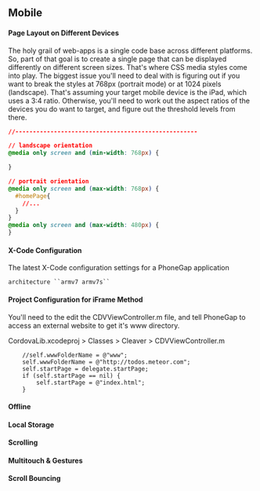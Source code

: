 ## Mobile


#### Page Layout on Different Devices

The holy grail of web-apps is a single code base across different platforms.  So, part of that goal is to create a single page that can be displayed differently on different screen sizes.  That's where CSS media styles come into play.  The biggest issue you'll need to deal with is figuring out if you want to break the styles at 768px (portrait mode) or at 1024 pixels (landscape).  That's assuming your target mobile device is the iPad, which uses a 3:4 ratio.  Otherwise, you'll need to work out the aspect ratios of the devices you do want to target, and figure out the threshold levels from there.  

````css
//----------------------------------------------------

// landscape orientation
@media only screen and (min-width: 768px) {

}

// portrait orientation
@media only screen and (max-width: 768px) {
  #homePage{
    //...
  }
}
@media only screen and (max-width: 480px) {
}

````

#### X-Code Configuration

The latest X-Code configuration settings for a PhoneGap application
````
architecture ``armv7 armv7s``  
````

#### Project Configuration for iFrame Method

You'll need to the edit the CDVViewController.m file, and tell PhoneGap to access an external website to get it's www directory.  

CordovaLib.xcodeproj > Classes > Cleaver > CDVViewController.m  
````Obj-C
    //self.wwwFolderName = @"www";
    self.wwwFolderName = @"http://todos.meteor.com";
    self.startPage = delegate.startPage;
    if (self.startPage == nil) {
        self.startPage = @"index.html";
    }
````

#### Offline 


#### Local Storage


#### Scrolling


#### Multitouch & Gestures


#### Scroll Bouncing
